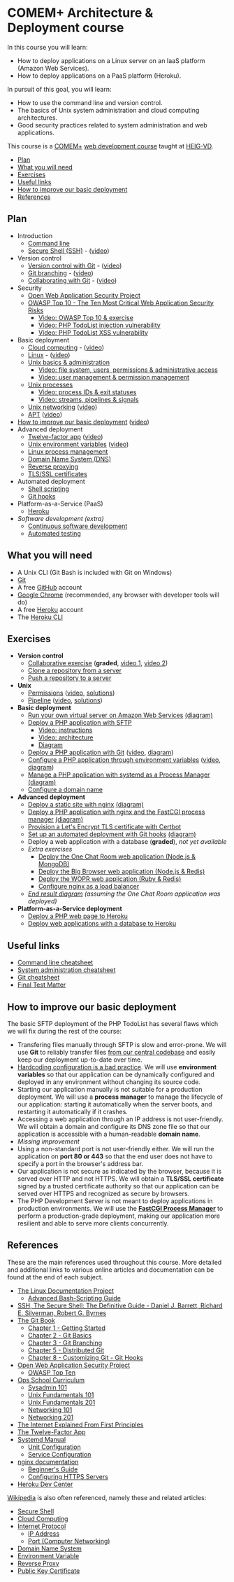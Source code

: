 # COMEM+ Architecture & Deployment course

In this course you will learn:

* How to deploy applications on a Linux server on an IaaS platform (Amazon Web Services).
* How to deploy applications on a PaaS platform (Heroku).

In pursuit of this goal, you will learn:

* How to use the command line and version control.
* The basics of Unix system administration and cloud computing architectures.
* Good security practices related to system administration and web applications.

This course is a [COMEM+][comem] [web development course][comem-webdev] taught at [HEIG-VD][heig].

<!-- START doctoc generated TOC please keep comment here to allow auto update -->
<!-- DON'T EDIT THIS SECTION, INSTEAD RE-RUN doctoc TO UPDATE -->


- [Plan](#plan)
- [What you will need](#what-you-will-need)
- [Exercises](#exercises)
- [Useful links](#useful-links)
- [How to improve our basic deployment](#how-to-improve-our-basic-deployment)
- [References](#references)

<!-- END doctoc generated TOC please keep comment here to allow auto update -->



## Plan

* Introduction
  * [Command line](https://mediacomem.github.io/comem-archidep/2020-2021/subjects/cli?home=MediaComem%2Fcomem-archidep%23readme)
  * [Secure Shell (SSH)](https://mediacomem.github.io/comem-archidep/2020-2021/subjects/ssh?home=MediaComem%2Fcomem-archidep%23readme) - ([video](https://cyberlearn.hes-so.ch/pluginfile.php/3377846/mod_resource/content/1/ArchiDep%202020-09-18%20SSH.mp4))
* Version control
  * [Version control with Git](https://mediacomem.github.io/comem-archidep/2020-2021/subjects/git?home=MediaComem%2Fcomem-archidep%23readme) - ([video](https://cyberlearn.hes-so.ch/pluginfile.php/3385742/mod_resource/content/2/ArchiDep%202020-09-25%20part%201%20Git%20Introduction.mp4))
  * [Git branching](https://mediacomem.github.io/comem-archidep/2020-2021/subjects/git-branching?home=MediaComem%2Fcomem-archidep%23readme) - ([video](https://cyberlearn.hes-so.ch/pluginfile.php/3385746/mod_resource/content/1/ArchiDep%202020-09-25%20part%202%20Git%20Branching.mp4))
  * [Collaborating with Git](https://mediacomem.github.io/comem-archidep/2020-2021/subjects/git-collaborating?home=MediaComem%2Fcomem-archidep%23readme) - ([video](https://cyberlearn.hes-so.ch/pluginfile.php/3392793/mod_resource/content/1/ArchiDep%202020-10-02%20part%201%20Collaborating%20with%20Git.mp4))
* Security
  * [Open Web Application Security Project][owasp]
  * [OWASP Top 10 - The Ten Most Critical Web Application Security Risks][owasp-top10]
    * [Video: OWASP Top 10 & exercise](https://cyberlearn.hes-so.ch/pluginfile.php/3400902/mod_resource/content/1/ArchiDep%202020-10-09%20part%201%20OWASP%20Top%20Ten.mp4)
    * [Video: PHP TodoList injection vulnerability](https://cyberlearn.hes-so.ch/pluginfile.php/3400906/mod_resource/content/1/ArchiDep%202020-10-09%20part%202%20PHP%20TodoList%20Application%20Injection%20Vulnerability.mp4)
    * [Video: PHP TodoList XSS vulnerability](https://cyberlearn.hes-so.ch/pluginfile.php/3400908/mod_resource/content/1/ArchiDep%202020-10-09%20part%203%20PHP%20TodoList%20Application%20XSS%20Vulnerability.mp4)
* Basic deployment
  * [Cloud computing](https://mediacomem.github.io/comem-archidep/2020-2021/subjects/cloud?home=MediaComem%2Fcomem-archidep%23readme) - ([video](https://cyberlearn.hes-so.ch/pluginfile.php/3400913/mod_resource/content/1/ArchiDep%202020-10-09%20part%204%20Cloud%20Computing.mp4))
  * [Linux](https://mediacomem.github.io/comem-archidep/2020-2021/subjects/linux?home=MediaComem%2Fcomem-archidep%23readme) - ([video](https://cyberlearn.hes-so.ch/pluginfile.php/3400914/mod_resource/content/1/ArchiDep%202020-10-09%20part%205%20Linux.mp4))
  * [Unix basics & administration](https://mediacomem.github.io/comem-archidep/2020-2021/subjects/unix-admin?home=MediaComem%2Fcomem-archidep%23readme)
    * [Video: file system, users, permissions & administrative access](https://cyberlearn.hes-so.ch/pluginfile.php/3400918/mod_resource/content/1/ArchiDep%202020-10-09%20part%206%20Unix%20Administration.mp4)
    * [Video: user management & permission management](https://cyberlearn.hes-so.ch/pluginfile.php/3405423/mod_resource/content/1/ArchiDep%202020-10-16%20part%201%20Unix%20Administration.mp4)
  * [Unix processes](https://mediacomem.github.io/comem-archidep/2020-2021/subjects/unix-processes?home=MediaComem%2Fcomem-archidep%23readme)
    * [Video: process IDs & exit statuses](https://cyberlearn.hes-so.ch/pluginfile.php/3405425/mod_resource/content/1/ArchiDep%202020-10-16%20part%202%20Unix%20Processes%20A.mp4)
    * [Video: streams, pipelines & signals](https://cyberlearn.hes-so.ch/pluginfile.php/3405429/mod_resource/content/1/ArchiDep%202020-10-16%20part%203%20Unix%20Processes%20B.mp4)
  * [Unix networking](https://mediacomem.github.io/comem-archidep/2020-2021/subjects/unix-networking?home=MediaComem%2Fcomem-archidep%23readme) ([video](https://cyberlearn.hes-so.ch/pluginfile.php/3425344/mod_resource/content/1/ArchiDep%202020-11-06%20part%203%20Unix%20Networking.mp4))
  * [APT](https://mediacomem.github.io/comem-archidep/2020-2021/subjects/apt?home=MediaComem%2Fcomem-archidep%23readme) ([video](https://cyberlearn.hes-so.ch/pluginfile.php/3425345/mod_resource/content/1/ArchiDep%202020-11-06%20part%204%20APT.mp4))
* [How to improve our basic deployment](#how-to-improve-our-basic-deployment) ([video](https://cyberlearn.hes-so.ch/pluginfile.php/3438814/mod_resource/content/1/ArchiDep%202020-11-19%20part%202%20How%20To%20Improve%20Our%20Deployment.mp4))
* Advanced deployment
  * [Twelve-factor app][12factor] ([video](https://cyberlearn.hes-so.ch/pluginfile.php/3438838/mod_resource/content/1/ArchiDep%202020-11-19%20part%203%20The%20Twelve-Factor%20App.mp4))
  * [Unix environment variables](https://mediacomem.github.io/comem-archidep/2020-2021/subjects/unix-env-vars?home=MediaComem%2Fcomem-archidep%23readme) ([video](https://cyberlearn.hes-so.ch/pluginfile.php/3438841/mod_resource/content/1/ArchiDep%202020-11-19%20part%204%20Unix%20Environment%20Variables.mp4))
  * [Linux process management](https://mediacomem.github.io/comem-archidep/2020-2021/subjects/linux-process-management?home=MediaComem%2Fcomem-archidep%23readme)
  * [Domain Name System (DNS)](https://mediacomem.github.io/comem-archidep/2020-2021/subjects/dns?home=MediaComem%2Fcomem-archidep%23readme)
  * [Reverse proxying](https://mediacomem.github.io/comem-archidep/2020-2021/subjects/reverse-proxy?home=MediaComem%2Fcomem-archidep%23readme)
  * [TLS/SSL certificates](https://mediacomem.github.io/comem-archidep/2020-2021/subjects/ssl?home=MediaComem%2Fcomem-archidep%23readme)
* Automated deployment
  * [Shell scripting](https://mediacomem.github.io/comem-archidep/2020-2021/subjects/shell-scripting?home=MediaComem%2Fcomem-archidep%23readme)
  * [Git hooks](https://mediacomem.github.io/comem-archidep/2020-2021/subjects/git-hooks?home=MediaComem%2Fcomem-archidep%23readme)
* Platform-as-a-Service (PaaS)
  * [Heroku](https://mediacomem.github.io/comem-archidep/2020-2021/subjects/heroku?home=MediaComem%2Fcomem-archidep%23readme)
* *Software development (extra)*
  * [Continuous software development](https://mediacomem.github.io/comem-archidep/2020-2021/subjects/continuous?home=MediaComem%2Fcomem-archidep%23readme)
  * [Automated testing](https://mediacomem.github.io/comem-archidep/2020-2021/subjects/automated-testing?home=MediaComem%2Fcomem-archidep%23readme)



## What you will need

* A Unix CLI (Git Bash is included with Git on Windows)
* [Git][git-downloads]
* A free [GitHub][github] account
* [Google Chrome][chrome] (recommended, any browser with developer tools will do)
* A free [Heroku][heroku] account
* The [Heroku CLI][heroku-cli]



## Exercises

* **Version control**
  * [Collaborative exercise](https://github.com/MediaComem/comem-archidep-php-todo-exercise) (**graded**, [video 1](https://cyberlearn.hes-so.ch/pluginfile.php/3392853/mod_resource/content/1/ArchiDep%202020-10-02%20part%202%20Collaborative%20Git%20Exercise%20A.mp4), [video 2](https://cyberlearn.hes-so.ch/pluginfile.php/3392856/mod_resource/content/1/ArchiDep%202020-10-02%20part%203%20Collaborative%20Git%20Exercise%20B.mp4))
  * [Clone a repository from a server](ex/git-clone-from-server.md)
  * [Push a repository to a server](ex/git-push-to-server.md)
* **Unix**
  * [Permissions](ex/unix-permissions.md) ([video](https://cyberlearn.hes-so.ch/pluginfile.php/3425330/mod_resource/content/2/ArchiDep%202020-11-06%20part%201%20Unix%20Permissions%20Exercise.mp4), [solutions](ex/unix-permissions-solutions.md))
  * [Pipeline](ex/unix-pipeline.md) ([video](https://cyberlearn.hes-so.ch/pluginfile.php/3425339/mod_resource/content/1/ArchiDep%202020-11-06%20part%202%20Unix%20Pipeline%20Exercise.mp4), [solutions](ex/unix-pipeline-solutions.md))
* **Basic deployment**
  * [Run your own virtual server on Amazon Web Services](ex/aws-setup.md) [(diagram)](ex/aws-setup.pdf)
  * [Deploy a PHP application with SFTP](ex/sftp-deployment.md)
    * [Video: instructions](https://cyberlearn.hes-so.ch/pluginfile.php/3425348/mod_resource/content/2/ArchiDep%202020-11-06%20part%205%20Deploy%20a%20PHP%20Application%20with%20SFTP.mp4)
    * [Video: architecture](https://cyberlearn.hes-so.ch/pluginfile.php/3438812/mod_resource/content/3/ArchiDep%202020-11-19%20part%201%20Architecture%20of%20the%20SFTP%20Deployment%20Exercise.mp4)
    * [Diagram](ex/sftp-deployment.pdf)
  * [Deploy a PHP application with Git](ex/git-clone-deployment.md) ([video](https://cyberlearn.hes-so.ch/pluginfile.php/3438842/mod_resource/content/1/ArchiDep%202020-11-19%20part%205%20Deploy%20a%20PHP%20application%20with%20Git.mp4), [diagram](ex/git-clone-deployment.pdf))
  * [Configure a PHP application through environment variables](ex/config-through-environment.md) ([video](https://cyberlearn.hes-so.ch/pluginfile.php/3438844/mod_resource/content/2/ArchiDep%202020-11-19%20part%206%20Configure%20a%20PHP%20application%20through%20environment%20variables.mp4), [diagram](ex/config-through-environment.pdf))
  * [Manage a PHP application with systemd as a Process Manager](ex/systemd-deployment.md) [(diagram)](ex/systemd-deployment.pdf)
  * [Configure a domain name](ex/dns-configuration.md)
* **Advanced deployment**
  * [Deploy a static site with nginx](ex/nginx-static-deployment.md) [(diagram)](ex/nginx-static-deployment.pdf)
  * [Deploy a PHP application with nginx and the FastCGI process manager](ex/nginx-php-fpm-deployment.md) [(diagram)](ex/nginx-php-fpm-deployment.pdf)
  * [Provision a Let's Encrypt TLS certificate with Certbot](ex/certbot-deployment.md)
  * [Set up an automated deployment with Git hooks](ex/git-automated-deployment.md) [(diagram)](ex/git-automated-deployment.pdf)
  * Deploy a web application with a database (**graded**), *not yet available*
  * *Extra exercises*
    * [Deploy the One Chat Room web application (Node.js & MongoDB)](ex/one-chat-room-deployment.md)
    * [Deploy the Big Browser web application (Node.js & Redis)](ex/big-browser-deployment.md)
    * [Deploy the WOPR web application (Ruby & Redis)](ex/wopr-deployment.md)
    * [Configure nginx as a load balancer](ex/load-balancing-deployment.md)
  * *[End result diagram](ex/end-result.pdf) (assuming the One Chat Room application was deployed)*
* **Platform-as-a-Service deployment**
  * [Deploy a PHP web page to Heroku](https://github.com/MediaComem/php-hello-world-form)
  * [Deploy web applications with a database to Heroku](ex/heroku-deployment.md)



## Useful links

* [Command line cheatsheet](CLI-CHEATSHEET.md)
* [System administration cheatsheet](SYSADMIN-CHEATSHEET.md)
* [Git cheatsheet][git-cheatsheet]
* [Final Test Matter](TEST-MATTER.md)



## How to improve our basic deployment

The basic SFTP deployment of the PHP TodoList has several flaws which we will
fix during the rest of the course:

* Transfering files manually through SFTP is slow and error-prone. We will use
  **Git** to reliably transfer files [from our central
  codebase](https://12factor.net/codebase) and easily keep our deployment
  up-to-date over time.
* [Hardcoding configuration is a bad practice](https://12factor.net/config). We
  will use **environment variables** so that our application can be dynamically
  configured and deployed in any environment without changing its source code.
* Starting our application manually is not suitable for a production deployment.
  We will use a **process manager** to manage the lifecycle of our application:
  starting it automatically when the server boots, and restarting it
  automatically if it crashes.
* Accessing a web application through an IP address is not user-friendly. We
  will obtain a domain and configure its DNS zone file so that our application
  is accessible with a human-readable **domain name**.
* *Missing improvement*
* Using a non-standard port is not user-friendly either. We will run the
  application on **port 80 or 443** so that the end user does not have to
  specify a port in the browser's address bar.
* Our application is not secure as indicated by the browser, because it is
  served over HTTP and not HTTPS. We will obtain a **TLS/SSL certificate**
  signed by a trusted certificate authority so that our application can be
  served over HTTPS and recognized as secure by browsers.
* The PHP Development Server is not meant to deploy applications in production
  environments. We will use the [**FastCGI Process
  Manager**](https://www.php.net/manual/en/install.fpm.php) to perform a
  production-grade deployment, making our application more resilient and able to
  serve more clients concurrently.



## References

These are the main references used throughout this course. More detailed and
additional links to various online articles and documentation can be found at
the end of each subject.

* [The Linux Documentation Project](https://tldp.org)
  * [Advanced Bash-Scripting Guide](https://tldp.org/LDP/abs/html/)
* [SSH, The Secure Shell: The Definitive Guide - Daniel J. Barrett, Richard E. Silverman, Robert G. Byrnes](https://books.google.ch/books/about/SSH_The_Secure_Shell_The_Definitive_Guid.html?id=9FSaScltd-kC&redir_esc=y)
* [The Git Book](https://git-scm.com/book)
  * [Chapter 1 - Getting Started](https://git-scm.com/book/en/v2/Getting-Started-About-Version-Control)
  * [Chapter 2 - Git Basics](https://git-scm.com/book/en/v2/Git-Basics-Getting-a-Git-Repository)
  * [Chapter 3 - Git Branching](https://git-scm.com/book/en/v2/Git-Branching-Branches-in-a-Nutshell)
  * [Chapter 5 - Distributed Git](https://git-scm.com/book/en/v2/Distributed-Git-Distributed-Workflows)
  * [Chapter 8 - Customizing Git - Git Hooks](https://git-scm.com/book/en/v2/Customizing-Git-Git-Hooks)
* [Open Web Application Security Project](https://www.owasp.org)
  * [OWASP Top Ten](https://owasp.org/www-project-top-ten/)
* [Ops School Curriculum](https://www.opsschool.org)
  * [Sysadmin 101](https://www.opsschool.org/sysadmin_101.html)
  * [Unix Fundamentals 101](https://www.opsschool.org/unix_101.html)
  * [Unix Fundamentals 201](https://www.opsschool.org/unix_201.html)
  * [Networking 101](https://www.opsschool.org/networking_101.html)
  * [Networking 201](https://www.opsschool.org/networking_201.html)
* [The Internet Explained From First Principles](https://ef1p.com/internet)
* [The Twelve-Factor App](https://12factor.net)
* [Systemd Manual](https://www.freedesktop.org/software/systemd/man/)
  * [Unit Configuration](https://www.freedesktop.org/software/systemd/man/systemd.unit.html)
  * [Service Configuration](https://www.freedesktop.org/software/systemd/man/systemd.service.html)
* [nginx documentation](http://nginx.org/en/docs/)
  * [Beginner's Guide](http://nginx.org/en/docs/beginners_guide.html)
  * [Configuring HTTPS Servers](http://nginx.org/en/docs/http/configuring_https_servers.html)
* [Heroku Dev Center](https://devcenter.heroku.com)

[Wikipedia](https://www.wikipedia.org) is also often referenced, namely these
and related articles:

* [Secure Shell](https://en.wikipedia.org/wiki/Secure_Shell)
* [Cloud Computing](https://en.wikipedia.org/wiki/Cloud_computing)
* [Internet Protocol](https://en.wikipedia.org/wiki/Internet_Protocol)
  * [IP Address](https://en.wikipedia.org/wiki/IP_address)
  * [Port (Computer Networking)](https://en.wikipedia.org/wiki/Port_(computer_networking))
* [Domain Name System](https://en.wikipedia.org/wiki/Domain_Name_System)
* [Environment Variable](https://en.wikipedia.org/wiki/Environment_variable)
* [Reverse Proxy](https://en.wikipedia.org/wiki/Reverse_proxy)
* [Public Key Certificate](https://en.wikipedia.org/wiki/Public_key_certificate)



[12factor]: https://12factor.net
[chrome]: https://www.google.com/chrome/
[comem]: http://www.heig-vd.ch/comem
[comem-webdev]: https://github.com/MediaComem/comem-webdev
[git-cheatsheet]: https://github.com/MediaComem/comem-webdev/blob/master/GIT-CHEATSHEET.md
[git-downloads]: https://git-scm.com/downloads
[github]: https://github.com
[heroku]: https://www.heroku.com/home
[heroku-cli]: https://devcenter.heroku.com/articles/heroku-cli
[heig]: http://www.heig-vd.ch
[owasp]: https://www.owasp.org
[owasp-top10]: https://owasp.org/www-project-top-ten/

